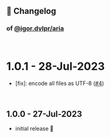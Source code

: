 ## 📒 Changelog

### of [@igor.dvlpr/aria](https://github.com/igorskyflyer/npm-adblock-aria-compiler/)

<br>

# 1.0.1 - 28-Jul-2023

- \[fix]: encode all files as UTF-8 ([#4](https://github.com/igorskyflyer/npm-adblock-aria-compiler/issues/4))

<br>

## 1.0.0 - 27-Jul-2023

- initial release 🎉
